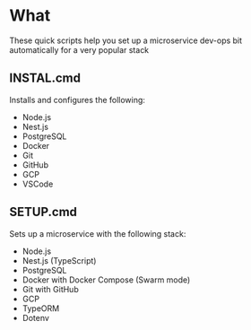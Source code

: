 # What
These quick scripts help you set up a microservice dev-ops bit automatically for a very popular stack
## INSTAL.cmd
Installs and configures the following:
- Node.js
- Nest.js
- PostgreSQL
- Docker
- Git
- GitHub
- GCP
- VSCode

## SETUP.cmd
Sets up a microservice with the following stack:
- Node.js
- Nest.js (TypeScript)
- PostgreSQL
- Docker with Docker Compose (Swarm mode)
- Git with GitHub
- GCP
- TypeORM
- Dotenv